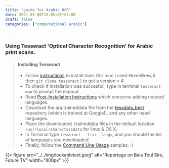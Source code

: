 ```yaml
---
title: "guide for Arabic OCR"
date: 2021-01-06T15:05:07+02:00
draft: false
categories: ["computational arabic"]

---
```


### Using Tesseract 'Optical Character Recognition' for Arabic print scans.

> #### Installing Tesseract
>
> - Follow [instructions][tut] to install tools (for mac I used HomeBrew,& then `git clone tesseract` ) to get a version > 4.
> - To check if installation was succesfull, type in terminal `tesseract man` to prompt the manual.  
> - Read [Post-Installation Instructions][tut2] which concerns adding needed languages. 
> - Download the ara.traineddata file from the [tessdata_best][tut4] repository (which is trained at Google!), and any other need languages.
> - Place the downloaded .traineddata files in the default location `/usr/local/share/tessdata` for linux & OS X. 
> - In Terminal type `tesseract --list -langs`, and you should the list of languages you downloaded.
> - Finally, follow the [Command Line Usage][tut3] samples. :)


{{< figure src="../../img/lookabletext.jpeg" alt="Reportage on Bala Toul Sire, Future TV"  width="400px" >}}


[tut]:https://tesseract-ocr.github.io/tessdoc/Compiling.html
[tut2]:https://tesseract-ocr.github.io/tessdoc/Compiling-–-GitInstallation.html#post-install-instructions 
[tut3]:https://tesseract-ocr.github.io/tessdoc/Command-Line-Usage.html#simplest-invocation-to-ocr-an-image
[tut4]:https://github.com/tesseract-ocr/tessdata_best

